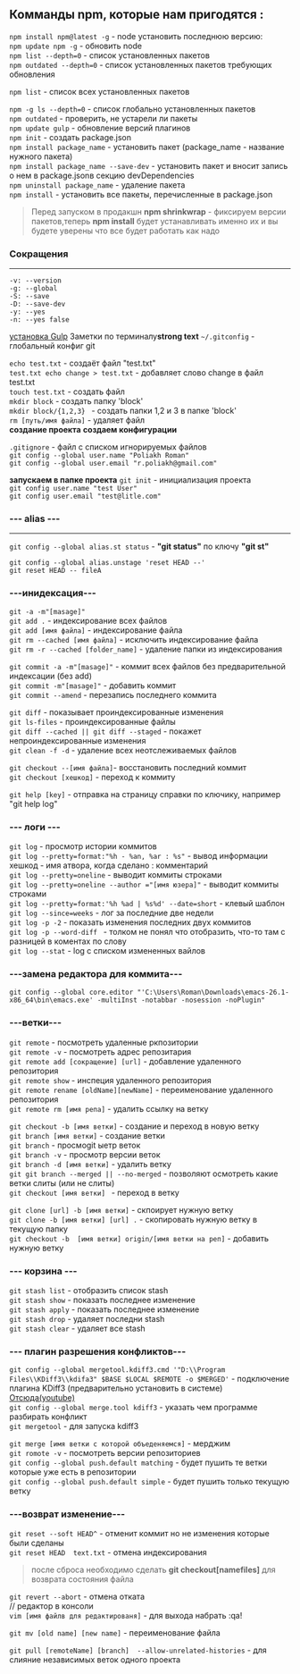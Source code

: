 ﻿## Комманды npm, которые нам пригодятся :


`npm install npm@latest -g` - node установить последнюю версию:  
`npm update npm -g`  - обновить node  
`npm list --depth=0` - список установленных пакетов  
`npm outdated --depth=0` - список установленных пакетов требующих обновления  

`npm list` - список всех установленных пакетов  

`npm -g ls --depth=0` - список глобально установленных пакетов  
`npm outdated` - проверить, не устарели ли пакеты  
`npm update gulp` - обновление версий плагинов  
`npm init` - создать package.json  
`npm install package_name` - установить пакет (package_name - название нужного пакета)  
`npm install package_name --save-dev` - установить пакет и вносит запись о нем в package.jsonв секцию devDependencies  
`npm uninstall package_name` - удаление пакета  
`npm install` - установить все пакеты, перечисленные в package.json  
>Перед запуском в продакшн **npm shrinkwrap** - фиксируем версии пакетов,теперь **npm install** будет устанавливать именно их и вы будете уверены что все будет работать как надо  


### Сокращения
---
```
-v: --version
-g: --global
-S: --save
-D: --save-dev
-y: --yes
-n: --yes false
```
[установка Gulp](https://simplamarket.com/blog/ispolzovanie-gulp-chast-1---ustanovka)
Заметки по терминалу**strong text**
		`~/.gitconfig` - глобальный конфиг git  
  
`echo test.txt` - создаёт файл "test.txt"  
`test.txt echo change > test.txt` - добавляет слово change в файл test.txt  
`touch test.txt` - создать файл  
`mkdir block`  - создать папку 'block'  
`mkdir block/{1,2,3} ` -	создать папки 1,2 и 3 в папке 'block'  
`rm [путь/имя файла]` - удаляет файл  
		**создание проекта**
		**создаем конфигурации**
  
`.gitignore` - файл с списком игнорируемых файлов  
`git config --global user.name "Poliakh Roman"`  
`git config --global user.email "r.poliakh@gmail.com"`  
  
**запускаем в папке проекта**
`git init` - инициализация проекта  
`git config user.name "test User"`  
`git config user.email "test@litle.com"`  
		
		
### --- alias ---
---
`git config --global alias.st status` - __"git status"__  по ключу  __"git st"__  
  
`git config --global alias.unstage 'reset HEAD --'`  
`git reset HEAD -- fileA`  


### ---инидексация---

`git -a -m"[masage]"`  
`git add .` - индексирование  всех файлов  
`git add [имя файла]` - индексирование файла  
`git rm --cached [имя файла]` - исключить индексирование файла  
`git rm -r --cached [folder_name]` - удаление папки из индексирования  
  
`git commit -a -m"[masage]"` - коммит всех файлов без предварительной индексации (без add)  
`git commit -m"[masage]"` - добавить коммит  
`git commit --amend` - перезапись последнего коммита  
  
`git diff` - показывает проиндексированные изменения  
`git ls-files` - проиндексированные файлы  
`git diff --cached || git diff --staged` - покажет непроиндексированные изменения  
`git clean -f -d` - удаление всех неотслеживаемых файлов  
  
`git checkout --[имя файла]`- восстановить последний коммит  
`git checkout [хешкод]` - переход к коммиту  
  
`git help [key]` - отправка на страницу справки по ключику, например  "git help log"  

### --- логи ---

`git log` - просмотр истории коммитов  
`git log --pretty=format:"%h - %an, %ar : %s"` - вывод информации хешкод - имя атвора, когда сделано : комментарий  
`git log --pretty=oneline` - выводит коммиты строками  
`git log --pretty=oneline --author ="[имя юзера]"` - выводит коммиты строками  
`git log --pretty=format:'%h %ad | %s%d' --date=short` - клевый шаблон  
`git log --since=weeks` - лог за последние две недели  
`git log -p -2` - показать изменения последних двух коммитов  
`git log -p --word-diff ` - толком не понял что отобразить, что-то там с разницей в коментах по слову  
`git log --stat` - log c списком измененных вайлов  
  
	
### ---замена редактора для коммита---

`git config --global core.editor "'C:\Users\Roman\Downloads\emacs-26.1-x86_64\bin\emacs.exe' -multiInst -notabbar -nosession -noPlugin"`  
	
### ---ветки---
	
`git remote` - посмотреть удаленные ркпозитории  
`git remote -v` - посмотреть адрес репозитария  
`git remote add [сокращение] [url]` - добавление удаленного репозитория  
`git remote show` - инспеция  удаленного репозитория  
`git remote rename [oldName][newName]` - переименование удаленного репозитория  
`git remote rm [имя репа]` - удалить ссылку на ветку  
  
`git checkout -b [имя ветки]` - создание и переход в новую ветку  
`git branch [имя ветки]` - создание ветки  
`git branch` - просмоgit ыетр веток  
`git branch -v` - просмотр версии веток  
`git branch -d [имя ветки]` - удалить ветку  
`git git branch --merged || --no-merged` - позволяют осмотреть какие ветки слиты (или не слиты)  
`git checkout [имя ветки] ` - переход в ветку  
  
`git clone [url] -b [имя ветки]` - скпоирует нужную ветку  
`git clone -b [имя ветки] [url] .` - скопировать нужную ветку в текущую папку  
`git checkout -b  [имя ветки] origin/[имя ветки на реп]` - добавить нужную ветку  






### --- корзина ---

`git stash list` - отобразить список stash  
`git stash show` - показать последнее изменение  
`git stash apply` - показать последнее изменение  
`git stash drop` - удаляет последни stash  
`git stash clear` - удаляет все stash  
  
### --- плагин разрешения конфликтов---
  
`git config --global mergetool.kdiff3.cmd '"D:\\Program Files\\KDiff3\\kdifа3" $BASE $LOCAL $REMOTE -o $MERGED'` - подключение  плагина KDiff3 (предварительно установить в системе)  
		[Oтсюда(youtube)](https://youtu.be/xAKnRuYobdc?list=PLoonZ8wII66iUm84o7nadL-oqINzBLk5g&t=430)  
`git config --global merge.tool kdiff3` - указать чем программе разбирать конфликт  
`git mergetool` - для запуска kdiff3  
  
`git merge [имя ветки с которой объеденяемся]` - мерджим  
`git romote -v` - посмотреть версии репозиториев  
`git config --global push.default matching` - будет пушить те ветки которые уже есть в репозитории  
`git config --global push.default simple` - будет пушить только текущую ветку  
  
### ---возврат изменение---
`git reset --soft HEAD^` - отменит коммит но не изменения которые были сделаны  
`git reset HEAD  text.txt` - отмена индексирования  
>после сброса необходимо сделать   __git checkout[namefiles]__  для возврата состояния файла
>
`git revert --abort` - отмена отката  
		// редактор в консоли  
`vim [имя файлв для редактированя]` - для выхода набрать  :qa!  
  
`git mv [old name] [new name]` - переименование файла  
  
`git pull [remoteName] [branch]  --allow-unrelated-histories` - для слияние независимых веток одного проекта  


